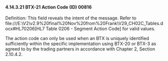 #### 4.14.3.21 BTX-21 Action Code (ID) 00816

Definition: This field reveals the intent of the message. Refer to file:///E:\V2\v2.9%20final%20Nov%20from%20Frank\V29_CH02C_Tables.docx#HL70206[HL7 Table 0206 - Segment Action Code] for valid values.

The action code can only be used when an BTX is uniquely identified sufficiently within the specific implementation using BTX-20 or BTX-3 as agreed to by the trading partners in accordance with Chapter 2, Section 2.10.4.2.
